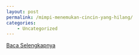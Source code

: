 ```yaml
---
layout: post
permalink: /mimpi-menemukan-cincin-yang-hilang/
categories:
    - Uncategorized
---
```


[Baca Selengkapnya](/02)